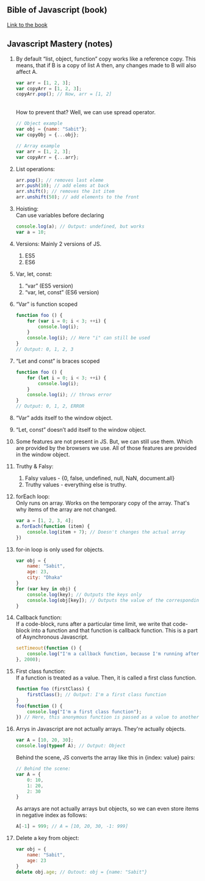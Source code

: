 ## Bible of Javascript (book)

[ Link to the book ](https://drive.google.com/file/d/1CEoFEEVuaOQ2cBYIBS2bBlGEqV5vg7A7/view?usp=drive_link)

## Javascript Mastery (notes)

1.  By default “list, object, function” copy works like a reference copy.
    This means, that if B is a copy of list A then, any changes made to B will also affect A.

    ```Javascript
    var arr = [1, 2, 3];
    var copyArr = [1, 2, 3];
    copyArr.pop(); // Now, arr = [1, 2]
    ```

    <br/>
    How to prevent that? Well, we can use spread operator.

    ```Javascript
    // Object example
    var obj = {name: "Sabit"};
    var copyObj = {...obj};

    // Array example
    var arr = [1, 2, 3];
    var copyArr = {...arr};
    ```

2.  List operations:
    ```Javascript
    arr.pop(); // removes last eleme
    arr.push(10); // add elems at back
    arr.shift(); // removes the 1st item
    arr.unshift(50); // add elements to the front
    ```
3.  Hoisting: <br/> Can use variables before declaring

    ```Javascript
    console.log(a); // Output: undefined, but works
    var a = 10;
    ```

4.  Versions: Mainly 2 versions of JS.
    1. ES5
    2. ES6
5.  Var, let, const:
    1. “var” (ES5 version)
    2. “var, let, const” (ES6 version)
6.  “Var” is function scoped
    ```Javascript
    function foo () {
        for (var i = 0; i < 3; ++i) {
            console.log(i);
        }
        console.log(i); // Here "i" can still be used
    }
    // Output: 0, 1, 2, 3
    ```
7.  “Let and const” is braces scoped

    ```Javascript
    function foo () {
        for (let i = 0; i < 3; ++i) {
            console.log(i);
        }
        console.log(i); // throws error
    }
    // Output: 0, 1, 2, ERROR
    ```

8.  “Var” adds itself to the window object.
9.  “Let, const” doesn’t add itself to the window object.
10. Some features are not present in JS. But, we can still use them. Which are provided by the browsers we use. All of those features are provided in the window object.
11. Truthy & Falsy:
    1. Falsy values - {0, false, undefined, null, NaN, document.all}
    2. Truthy values - everything else is truthy.
12. forEach loop: <br/> Only runs on array. Works on the temporary copy of the array. That's why items of the array are not changed.

    ```Javascript
    var a = [1, 2, 3, 4];
    a.forEach(function (item) {
        console.log(item + 7); // Doesn't changes the actual array
    })
    ```

13. for-in loop is only used for objects.

    ```Javascript
    var obj = {
        name: "Sabit",
        age: 23,
        city: "Dhaka"
    }
    for (var key in obj) {
        console.log(key); // Outputs the keys only
        console.log(obj[key]); // Outputs the value of the corresponding key
    }
    ```

14. Callback function: <br/> If a code-block, runs after a particular time limit, we write that code-block into a function and that function is callback function. This is a part of Asynchronous Javascript.
    ```Javascript
    setTimeout(function () {
        console.log("I'm a callback function, because I'm running after a particular time limit.");
    }, 2000);
    ```
15. First class function: <br/>
    If a function is treated as a value. Then, it is called a first class function.

    ```Javascript
    function foo (firstClass) {
        firstClass(); // Output: I'm a first class function
    }
    foo(function () {
        console.log("I'm a first class function");
    }) // Here, this anonymous function is passed as a value to another function.
    ```

16. Arrys in Javascript are not actually arrays. They're actually objects.

    ```Javascript
    var A = [10, 20, 30];
    console.log(typeof A); // Output: Object
    ```

    Behind the scene, JS converts the array like this in {index: value} pairs:

    ```Javascript
    // Behind the scene:
    var A = {
        0: 10,
        1: 20,
        2: 30
    }
    ```

    As arrays are not actually arrays but objects, so we can even store items in negative index as follows:

    ```Javascript
    A[-1] = 999; // A = [10, 20, 30, -1: 999]
    ```

17. Delete a key from object:
    ```Javascript
    var obj = {
        name: "Sabit",
        age: 23
    }
    delete obj.age; // Outout: obj = {name: "Sabit"}
    ```
